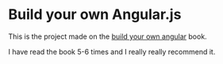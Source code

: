 # Build your own Angular.js

This is the project made on the [build your own angular](http://teropa.info/build-your-own-angular) book.

I have read the book 5-6 times and I really really recommend it.
